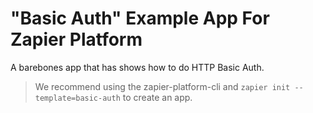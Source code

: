 # "Basic Auth" Example App For Zapier Platform

A barebones app that has shows how to do HTTP Basic Auth.

> We recommend using the zapier-platform-cli and `zapier init --template=basic-auth` to create an app.
